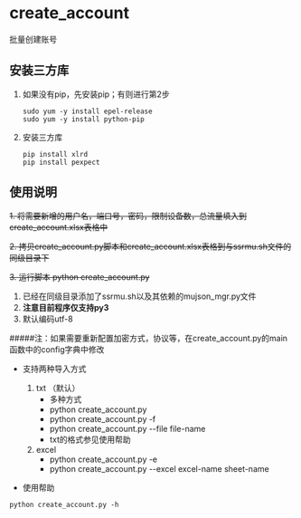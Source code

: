 # create_account

批量创建账号

## 安装三方库

1. 如果没有pip，先安装pip；有则进行第2步

   ```
   sudo yum -y install epel-release
   sudo yum -y install python-pip
   ```

2. 安装三方库

   ```
   pip install xlrd
   pip install pexpect
   ```

## 使用说明

~~1. 将需要新增的用户名，端口号，密码，限制设备数，总流量填入到create_account.xlsx表格中~~

~~2. 拷贝create_account.py脚本和create_account.xlsx表格到与ssrmu.sh文件的同级目录下~~

~~3. 运行脚本 python create_account.py~~
1. 已经在同级目录添加了ssrmu.sh以及其依赖的mujson_mgr.py文件
2. **注意目前程序仅支持py3**
3. 默认编码utf-8

#####注：如果需要重新配置加密方式，协议等，在create_account.py的main函数中的config字典中修改

* 支持两种导入方式
    1. txt （默认）
        * 多种方式
        * python create_account.py
        * python create_account.py -f
        * python create_account.py --file file-name
        * txt的格式参见使用帮助
    2. excel
        * python create_account.py -e
        * python create_account.py --excel excel-name sheet-name

* 使用帮助
```
python create_account.py -h
```
